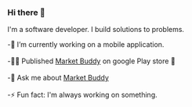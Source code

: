 ### Hi there 👋
I'm a software developer.
I build solutions to problems. <br/>

-🔭 I’m currently working on a mobile application.<br/>\
-👩‍💻 Published [Market Buddy](https://play.google.com/store/apps/details?id=com.nifemicodes.marketbuddy) on google Play store 🥳<br/>\
-💬 Ask me about [Market Buddy](https://play.google.com/store/apps/details?id=com.nifemicodes.marketbuddy)<br/>\
-⚡ Fun fact: I'm always working on something.

<!--
**NifemiCodes/NifemiCodes** is a ✨ _special_ ✨ repository because its `README.md` (this file) appears on your GitHub profile.

Here are some ideas to get you started:

- 👯 I’m looking to collaborate on ...
- 🤔 I’m looking for help with ...
- 📫 How to reach me: ...
-->
